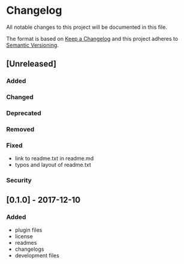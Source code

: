# Changelog

All notable changes to this project will be documented in this file.

The format is based on [Keep a Changelog](http://keepachangelog.com/en/1.0.0/)
and this project adheres to [Semantic Versioning](http://semver.org/spec/v2.0.0.html).

## [Unreleased]

### Added

### Changed

### Deprecated

### Removed

### Fixed

- link to readme.txt in readme.md
- typos and layout of readme.txt

### Security

## [0.1.0] - 2017-12-10

### Added

- plugin files
- license
- readmes
- changelogs
- development files

